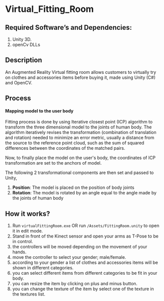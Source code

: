 # Virtual_Fitting_Room
## Required Software’s and Dependencies:

1. Unity 3D.
1. openCv DLLs
## Description
An Augmented Reality Virtual fitting room allows customers to virtually try on clothes and accessories items before buying it,
made using Unity (C#) and OpenCV.

## Process 

#### Mapping model to the user body

Fitting process is done by using Iterative closest point (ICP) algorithm to transform the three dimensional model to the joints of human body.
The algorithm iteratively revises the transformation (combination of translation and rotation) needed to minimize an error metric, usually a distance from the source to the reference point cloud, such as the sum of squared differences between the coordinates of the matched pairs.

Now, to finally place the model on the user's body, the coordinates of ICP transformation are set to the anchors of model.

The following 2 transformational components are then set and passed to Unity,
1. **Position**: The model is placed on the position of body joints
2. **Rotation**: The model is rotated by an angle equal to the angle made by the joints of human body

## How it works?

1. Run ```virtualFittingRoom.exe```  OR run ```/Assets/FittingRoom.unity``` to open it in edit mode.
1. Stand in front of the Kinect sensor and open your arms as T-Pose to be in control.
1. the controllers will be moved depending on the movement of your hands.
1. move the controller to select your gender; male/female.
1. according to your gender a list of clothes and accessories items will be shown in different categories.
1. you can select different items from different categories to be fit in your body.
1. you can resize the item by clicking on plus and minus button.
1. you can change the texture of the item by select one of the texture in the textures list.

